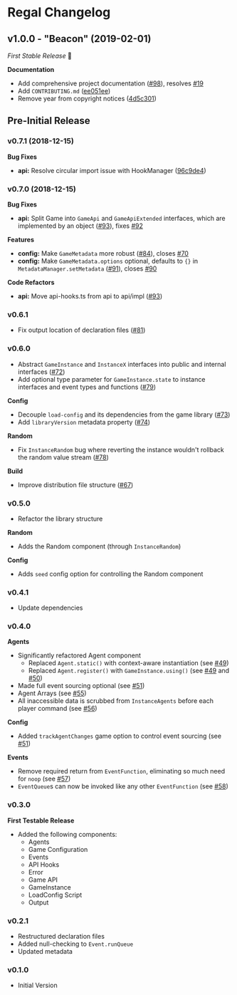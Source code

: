 # Regal Changelog

## v1.0.0 - "Beacon" (2019-02-01)

*First Stable Release* :tada:

**Documentation**
* Add comprehensive project documentation ([#98](https://github.com/regal/regal/pull/98)), resolves [#19](https://github.com/regal/regal/issues/19)
* Add `CONTRIBUTING.md` ([ee051ee](https://github.com/regal/regal/pull/98/commits/ee051ee5e092b1a5487ed1556f874a5db5427e61))
* Remove year from copyright notices ([4d5c301](https://github.com/regal/regal/pull/98/commits/4d5c301c056fbe783d68be20fa6f8be7c2ac3e1e))


## Pre-Initial Release

### v0.7.1 (2018-12-15)

**Bug Fixes**
* **api:** Resolve circular import issue with HookManager ([96c9de4](https://github.com/regal/regal/commit/96c9de449cd3aa5c4df0b7f51eda376253fee28e))

### v0.7.0 (2018-12-15)

**Bug Fixes**
* **api:** Split Game into `GameApi` and `GameApiExtended` interfaces, which are implemented by an object ([#93](https://github.com/regal/regal/issues/93)), fixes [#92](https://github.com/regal/regal/issues/92)

**Features**
* **config:** Make `GameMetadata` more robust ([#84](https://github.com/regal/regal/issues/84)), closes [#70](https://github.com/regal/regal/issues/70)
* **config:** Make `GameMetadata.options` optional, defaults to `{}` in `MetadataManager.setMetadata` ([#91](https://github.com/regal/regal/issues/91)), closes [#90](https://github.com/regal/regal/issues/90)

**Code Refactors**
* **api:** Move api-hooks.ts from api to api/impl ([#93](https://github.com/regal/regal/issues/93))

### v0.6.1

* Fix output location of declaration files ([#81](https://github.com/regal/regal/pull/81))

### v0.6.0

* Abstract `GameInstance` and `InstanceX` interfaces into public and internal interfaces ([#72](https://github.com/regal/regal/pull/72))
* Add optional type parameter for `GameInstance.state` to instance interfaces and event types and functions ([#79](https://github.com/regal/regal/pull/79))

**Config**
* Decouple `load-config` and its dependencies from the game library ([#73](https://github.com/regal/regal/pull/73))
* Add `libraryVersion` metadata property ([#74](https://github.com/regal/regal/pull/74))

**Random**
* Fix `InstanceRandom` bug where reverting the instance wouldn't rollback the random value stream ([#78](https://github.com/regal/regal/pull/78))

**Build**
* Improve distribution file structure ([#67](https://github.com/regal/regal/pull/67))

### v0.5.0

* Refactor the library structure

**Random**
* Adds the Random component (through `InstanceRandom`)

**Config**
* Adds `seed` config option for controlling the Random component

### v0.4.1

* Update dependencies

### v0.4.0

**Agents**
* Significantly refactored Agent component
    * Replaced `Agent.static()` with context-aware instantiation (see [#49](https://github.com/regal/regal/pull/49))
    * Replaced `Agent.register()` with `GameInstance.using()` (see [#49](https://github.com/regal/regal/pull/49) and [#50](https://github.com/regal/regal/pull/50))
* Made full event sourcing optional (see [#51](https://github.com/regal/regal/pull/51))
* Agent Arrays (see [#55](https://github.com/regal/regal/pull/55))
* All inaccessible data is scrubbed from `InstanceAgents` before each player command (see [#56](https://github.com/regal/regal/pull/56))

**Config**
* Added `trackAgentChanges` game option to control event sourcing (see [#51](https://github.com/regal/regal/pull/51))

**Events**
* Remove required return from `EventFunction`, eliminating so much need for `noop` (see [#57](https://github.com/regal/regal/pull/57))
* `EventQueue`s can now be invoked like any other `EventFunction` (see [#58](https://github.com/regal/regal/pull/58))

### v0.3.0

**First Testable Release**

* Added the following components:
    * Agents
    * Game Configuration
    * Events
    * API Hooks
    * Error
    * Game API
    * GameInstance
    * LoadConfig Script
    * Output

### v0.2.1

* Restructured declaration files
* Added null-checking to `Event.runQueue`
* Updated metadata

### v0.1.0

* Initial Version

